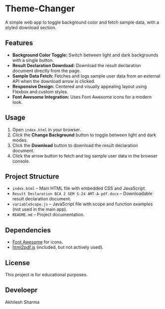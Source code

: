 
# Theme-Changer

A simple web app to toggle background color and fetch sample data, with a styled download section.

## Features

- **Background Color Toggle:** Switch between light and dark backgrounds with a single button.
- **Result Declaration Download:** Download the result declaration document directly from the page.
- **Sample Data Fetch:** Fetches and logs sample user data from an external API when the download arrow is clicked.
- **Responsive Design:** Centered and visually appealing layout using Flexbox and custom styles.
- **Font Awesome Integration:** Uses Font Awesome icons for a modern look.

## Usage

1. Open `index.html` in your browser.
2. Click the **Change Background** button to toggle between light and dark modes.
3. Click the **Download** button to download the result declaration document.
4. Click the arrow button to fetch and log sample user data in the browser console.

## Project Structure

- `index.html` – Main HTML file with embedded CSS and JavaScript.
- `Result Declaration BCA 2 SEM S-24 AMT-A-pdf.docx` – Downloadable result declaration document.
- `variableScope.js` – JavaScript file with scope and function examples (not used in the main app).
- `README.md` – Project documentation.

## Dependencies

- [Font Awesome](https://cdnjs.cloudflare.com/ajax/libs/font-awesome/6.6.0/css/all.min.css) for icons.
- [html2pdf.js](https://cdnjs.cloudflare.com/ajax/libs/html2pdf.js/0.10.1/html2pdf.bundle.min.js) (included, but not actively used).

## License

This project is for educational purposes.

## Develoepr
  Akhilesh Sharma 
